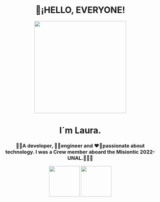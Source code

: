 <div id="header" align="center">
    <h1 align="center">👋¡HELLO, EVERYONE!</h2>
    <img src="https://media.giphy.com/media/l3V0dy1zzyjbYTQQM/giphy.gif" width="300" />
    <h1 align="center">I´m Laura.</h2>
    <h3 align="center"> 👩‍💻A developer, 👷‍♀️engineer and ❤️‍🔥passionate about technology. I was a Crew member aboard the Misiontic 2022-UNAL.🚀👩‍🚀
    </h3>
    
    
<img width="100" src="https://user-images.githubusercontent.com/113802190/190931825-a9dd7e1e-e3ab-4437-9eac-95a333593b8a.png">
<img width="100" src="https://user-images.githubusercontent.com/113802190/190931582-3371fd7f-f303-4612-94aa-c851aedb156b.png">
